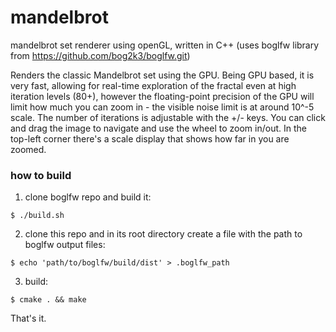 # mandelbrot
mandelbrot set renderer using openGL, written in C++
(uses boglfw library from https://github.com/bog2k3/boglfw.git)

Renders the classic Mandelbrot set using the GPU. 
Being GPU based, it is very fast, allowing for real-time exploration of the fractal even at high iteration levels (80+), 
however the floating-point precision of the GPU will limit how much you can zoom in - the visible noise limit is at around 10^-5 scale.
The number of iterations is adjustable with the +/- keys.
You can click and drag the image to navigate and use the wheel to zoom in/out.
In the top-left corner there's a scale display that shows how far in you are zoomed.

### how to build
1. clone boglfw repo and build it:
```
$ ./build.sh
```
2. clone this repo and in its root directory create a file with the path to boglfw output files:
```
$ echo 'path/to/boglfw/build/dist' > .boglfw_path
```
3. build:
```
$ cmake . && make
```
That's it. 
